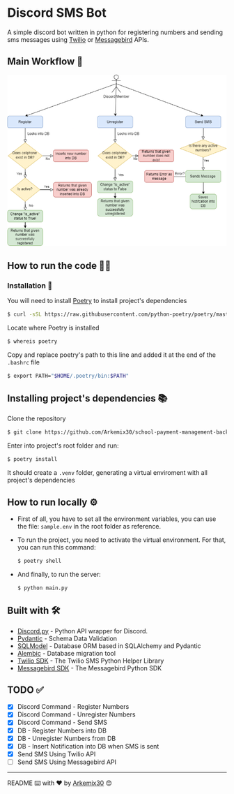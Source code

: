 # Discord SMS Bot
A simple discord bot written in python for registering numbers and sending sms messages using [Twilio](https://www.twilio.com/) or [Messagebird](https://www.messagebird.com/en/) APIs.
## Main Workflow 🎢
![alt text](/assets/workflow.png "Title")
## How to run the code 🏃‍♂️

### Installation 🔧

You will need to install [Poetry](https://python-poetry.org/) to install project's dependencies

```bash
$ curl -sSL https://raw.githubusercontent.com/python-poetry/poetry/master/get-poetry.py | python3 -
```

Locate where Poetry is installed

```bash
$ whereis poetry
```

Copy and replace poetry's path to this line and added it at the end of the `.bashrc` file

```bash
$ export PATH="$HOME/.poetry/bin:$PATH"
```

## Installing project's dependencies 📚


Clone the repository

  ```bash
  $ git clone https://github.com/Arkemix30/school-payment-management-backend
  ```

Enter into project's root folder and run:

```bash
$ poetry install
```

It should create a `.venv` folder, generating a virtual enviroment with all project's dependencies

## How to run locally ⚙️
* First of all, you have to set all the environment variables, you can use the file: `sample.env` in the root folder as reference.

* To run the project, you need to activate the virtual environment.
  For that, you can run this command:

  ```bash
  $ poetry shell
  ```

* And finally, to run the server:

  ```bash
  $ python main.py
  ```

## Built with 🛠️

* [Discord.py](https://discordpy.readthedocs.io/en/stable/) - Python API wrapper for Discord.
* [Pydantic](https://pydantic-docs.helpmanual.io/) - Schema Data Validation
* [SQLModel](https://sqlmodel.tiangolo.com/) - Database ORM based in SQLAlchemy and Pydantic
* [Alembic](https://alembic.sqlalchemy.org/en/latest/front.html) - Database migration tool
* [Twilio SDK](https://www.twilio.com/docs/libraries/python) - The Twilio SMS Python Helper Library
* [Messagebird SDK](https://github.com/messagebird/python-rest-api) - The Messagebird Python SDK

## TODO ✅
- [x] Discord Command - Register Numbers
- [x] Discord Command - Unregister Numbers
- [x] Discord Command - Send SMS
- [x] DB - Register Numbers into DB
- [x] DB - Unregister Numbers from DB
- [x] DB - Insert Notification into DB when SMS is sent
- [x] Send SMS Using Twilio API
- [ ] Send SMS Using Messagebird API
---

README ⌨️ with ❤️ by [Arkemix30](https://github.com/Arkemix30) 😊
